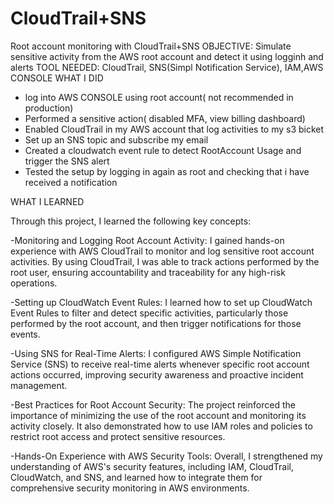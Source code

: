 # CloudTrail+SNS
Root account monitoring with CloudTrail+SNS
OBJECTIVE: Simulate  sensitive activity from the AWS root account and detect it using logginh and alerts
TOOL NEEDED: CloudTrail, SNS(Simpl Notification Service), IAM,AWS CONSOLE
WHAT I DID
- log into AWS CONSOLE using root account( not recommended in production)
- Performed a sensitive action( disabled MFA, view billing dashboard)
- Enabled CloudTrail in my AWS account that log activities to my s3 bicket
- Set up an SNS topic and subscribe my email
- Created a cloudwatch event rule to detect RootAccount Usage and trigger the SNS alert
- Tested the setup by logging in again as root and checking that i have received a notification

WHAT I LEARNED

Through this project, I learned the following key concepts:

-Monitoring and Logging Root Account Activity: I gained hands-on experience with AWS CloudTrail to monitor and log sensitive root account activities. By using CloudTrail, I was able to track actions performed by the root user, ensuring accountability and traceability for any high-risk operations.

-Setting up CloudWatch Event Rules: I learned how to set up CloudWatch Event Rules to filter and detect specific activities, particularly those performed by the root account, and then trigger notifications for those events.

-Using SNS for Real-Time Alerts: I configured AWS Simple Notification Service (SNS) to receive real-time alerts whenever specific root account actions occurred, improving security awareness and proactive incident management.

-Best Practices for Root Account Security: The project reinforced the importance of minimizing the use of the root account and monitoring its activity closely. It also demonstrated how to use IAM roles and policies to restrict root access and protect sensitive resources.

-Hands-On Experience with AWS Security Tools: Overall, I strengthened my understanding of AWS's security features, including IAM, CloudTrail, CloudWatch, and SNS, and learned how to integrate them for comprehensive security monitoring in AWS environments. 
